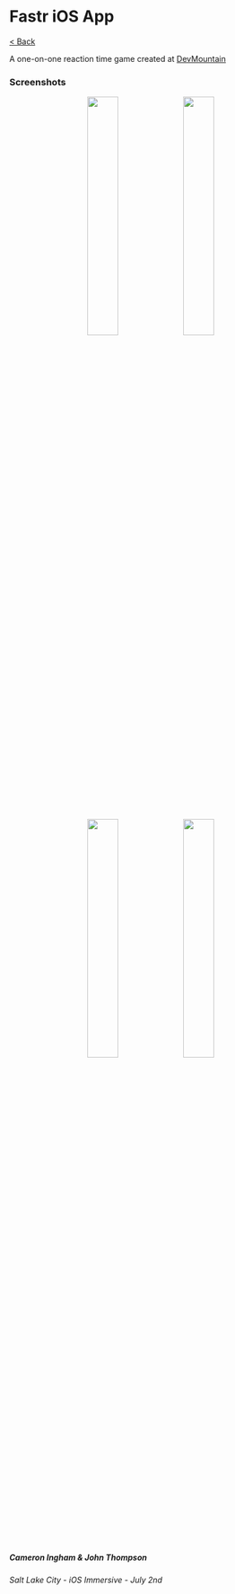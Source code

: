 # Fastr iOS App

[< Back](https://github.com/Camji55/DevMtn-iOS20/)

A one-on-one reaction time game created at [DevMountain](https://www.devmountain.com)

### Screenshots
<p align="center">
<img width="33%" src="https://i.imgur.com/lxX6qXp.png"/>
<img width="33%" src="https://i.imgur.com/I42Lxix.png"/><br/>
<img width="33%" src="https://i.imgur.com/vxQAeDf.png"/>
<img width="33%" src="https://i.imgur.com/0RiCAdy.png"/>
</p>

##### Cameron Ingham & John Thompson
###### Salt Lake City - iOS Immersive - July 2nd

